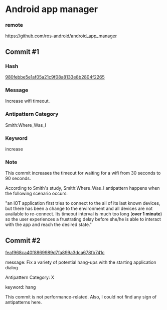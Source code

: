 # Android app manager

### remote
https://github.com/ros-android/android_app_manager

## Commit #1 

### Hash
[980febbe5e1af05a21c9f08a8133e8b2804f2265](https://github.com/ros-android/android_app_manager/commit/980febbe5e1af05a21c9f08a8133e8b2804f2265)

### Message
Increase wifi timeout.

### Antipattern Category
Smith:Where_Was_I

### Keyword
increase

### Note
This commit increases the timeout for waiting for a wifi from 30 seconds to 90 seconds.
 
According to Smith's study, Smith:Where_Was_I antipattern happens when the following scenario occurs:
 
"an IOT application first tries   to   connect to the all of its last known devices, but there has been a change to the environment and all devices are not available to re-connect. Its timeout interval is much too long (**over 1 minute**) so the  user  experiences  a  frustrating  delay  before  she/he  is  able  to  interact with the app and reach the desired state." 


## Commit #2 
[feaf968ca40f8869989d7fa899a3dca678fb741c](https://github.com/ros-android/android_app_manager/commit/feaf968ca40f8869989d7fa899a3dca678fb741c)

message: Fix a variety of potential hang-ups with the starting application dialog

Antipattern Category: X

keyword: hang

This commit is not performance-related. Also, I could not find any sign of antipatterns here.

